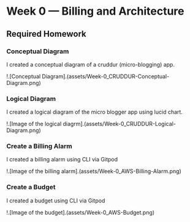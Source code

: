 # Week 0 — Billing and Architecture

## Required Homework

### Conceptual Diagram

I created a conceptual diagram of a cruddur (micro-blogging) app.

!.[Conceptual Diagram].(assets/Week-0_CRUDDUR-Conceptual-Diagram.png)

### Logical Diagram

I created a logical diagram of the micro blogger app using lucid chart.

!.[Image of the logical diagrm].(assets/Week-0_CRUDDUR-Logical-Diagram.png)

### Create a Billing Alarm

I created a billing alarm using CLI via Gitpod

!.[Image of the billing alarm].(assets/Week-0_AWS-Billing-Alarm.png)

### Create a Budget

I created a budget using CLI via Gitpod

!.[Image of the budget].(assets/Week-0_AWS-Budget.png)



